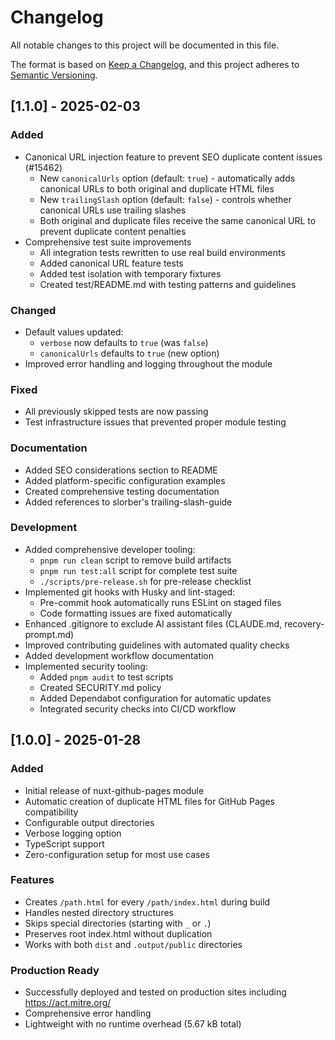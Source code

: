 # Changelog

All notable changes to this project will be documented in this file.

The format is based on [Keep a Changelog](https://keepachangelog.com/en/1.0.0/),
and this project adheres to [Semantic Versioning](https://semver.org/spec/v2.0.0.html).

## [1.1.0] - 2025-02-03

### Added
- Canonical URL injection feature to prevent SEO duplicate content issues (#15462)
  - New `canonicalUrls` option (default: `true`) - automatically adds canonical URLs to both original and duplicate HTML files
  - New `trailingSlash` option (default: `false`) - controls whether canonical URLs use trailing slashes
  - Both original and duplicate files receive the same canonical URL to prevent duplicate content penalties
- Comprehensive test suite improvements
  - All integration tests rewritten to use real build environments
  - Added canonical URL feature tests
  - Added test isolation with temporary fixtures
  - Created test/README.md with testing patterns and guidelines

### Changed
- Default values updated:
  - `verbose` now defaults to `true` (was `false`)
  - `canonicalUrls` defaults to `true` (new option)
- Improved error handling and logging throughout the module

### Fixed
- All previously skipped tests are now passing
- Test infrastructure issues that prevented proper module testing

### Documentation
- Added SEO considerations section to README
- Added platform-specific configuration examples
- Created comprehensive testing documentation
- Added references to slorber's trailing-slash-guide

### Development
- Added comprehensive developer tooling:
  - `pnpm run clean` script to remove build artifacts
  - `pnpm run test:all` script for complete test suite
  - `./scripts/pre-release.sh` for pre-release checklist
- Implemented git hooks with Husky and lint-staged:
  - Pre-commit hook automatically runs ESLint on staged files
  - Code formatting issues are fixed automatically
- Enhanced .gitignore to exclude AI assistant files (CLAUDE.md, recovery-prompt.md)
- Improved contributing guidelines with automated quality checks
- Added development workflow documentation
- Implemented security tooling:
  - Added `pnpm audit` to test scripts
  - Created SECURITY.md policy
  - Added Dependabot configuration for automatic updates
  - Integrated security checks into CI/CD workflow

## [1.0.0] - 2025-01-28

### Added
- Initial release of nuxt-github-pages module
- Automatic creation of duplicate HTML files for GitHub Pages compatibility
- Configurable output directories
- Verbose logging option
- TypeScript support
- Zero-configuration setup for most use cases

### Features
- Creates `/path.html` for every `/path/index.html` during build
- Handles nested directory structures
- Skips special directories (starting with `_` or `.`)
- Preserves root index.html without duplication
- Works with both `dist` and `.output/public` directories

### Production Ready
- Successfully deployed and tested on production sites including https://act.mitre.org/
- Comprehensive error handling
- Lightweight with no runtime overhead (5.67 kB total)